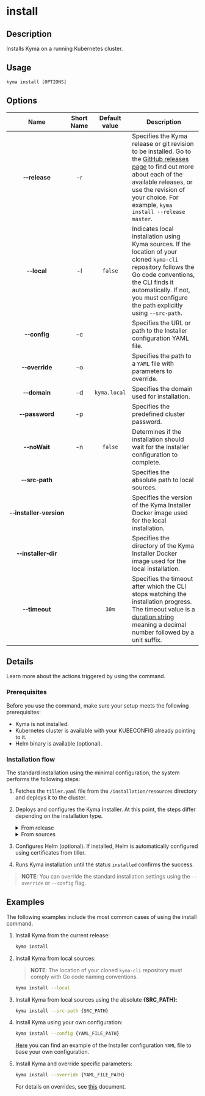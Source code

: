 # install

## Description

Installs Kyma on a running Kubernetes cluster.

## Usage

```
kyma install [OPTIONS]
```

## Options

| Name                    | Short Name | Default value| Description|
| :----------------------:|:---------:|:-----:|------|
| **&#x2011;&#x2011;release**  | -r ||Specifies the Kyma release or git revision to be installed. Go to the [GitHub releases page](https://github.com/kyma-project/kyma/releases) to find out more about each of the available releases, or use the revision of your choice. For example, `kyma install --release master`.|
| **&#x2011;&#x2011;local**    | -l |`false`|Indicates local installation using Kyma sources. If the location of your cloned  `kyma-cli` repository follows the Go code conventions, the CLI finds it automatically. If not, you must configure the path explicitly using `--src-path`.| 
| **&#x2011;&#x2011;config**   | -c ||Specifies the URL or path to the Installer configuration YAML file.| 
| **&#x2011;&#x2011;override** | -o ||Specifies the path to a `YAML` file with parameters to override.| 
| **&#x2011;&#x2011;domain**   | -d |`kyma.local`|Specifies the domain used for installation.| 
| **&#x2011;&#x2011;password** | -p ||Specifies the predefined cluster password.| 
| **&#x2011;&#x2011;noWait**   | -n |`false`|Determines if the installation should wait for the Installer configuration to complete.| 
| **&#x2011;&#x2011;src&#x2011;path**  | ||Specifies the absolute path to local sources.| 
| **&#x2011;&#x2011;installer&#x2011;version** | ||Specifies the version of the Kyma Installer Docker image used for the local installation.| 
| **&#x2011;&#x2011;installer&#x2011;dir**     | ||Specifies the directory of the Kyma Installer Docker image used for the local installation.| 
| **&#x2011;&#x2011;timeout**           |  |`30m`|Specifies the timeout after which the CLI stops watching the installation progress. The timeout value is a [duration string](https://golang.org/pkg/time/#ParseDuration) meaning a decimal number followed by a unit suffix.| 

## Details

Learn more about the actions triggered by using the command.

### Prerequisites

Before you use the command, make sure your setup meets the following prerequisites:

* Kyma is not installed.
* Kubernetes cluster is available with your KUBECONFIG already pointing to it.
* Helm binary is available (optional).

### Installation flow 

The standard installation using the minimal configuration, the system performs the following steps:
1. Fetches the `tiller.yaml` file from the `/installation/resources` directory and deploys it to the cluster.
2. Deploys and configures the Kyma Installer. At this point, the steps differ depending on the installation type.
    <div tabs name="installation">
    <details>
    <summary>
    From release
    </summary>

    When you install Kyma locally from release, the system:
    1. Fetches the latest or specified release along with configuration.
    2. Deploys the Kyma Installer on the cluster.
    3. Applies downloaded or defined configuration.
    4. Applies overrides if applicable.
    5. Sets the admin password.
    6. Patches the Minikube IP.
    </details>
    <details>
    <summary>
    From sources
    </summary>
    
    When you install Kyma locally from sources, the system:
    1. Fetches the `YAML` files of the local sources.
    2. Builds the Kyma Installer image.
    3. Deploys the Kyma Installer and applies the fetched configuration.
    4. Applies overrides if applicable.
    5. Sets the admin password.
    6. Patches the Minikube IP.
    </details>
    </div>
3. Configures Helm (optional). If installed, Helm is automatically configured using certificates from tiller.
4. Runs Kyma installation until the status `installed` confirms the success.
> **NOTE**: You can override the standard installation settings using the `--override` or `--config` flag.

## Examples

The following examples include the most common cases of using the install command. 
1. Install Kyma from the current release:
   ```bash
   kyma install
   ```
2. Install Kyma from local sources:

   >**NOTE**: The location of your cloned `kyma-cli` repository must comply with Go code naming conventions. 

   ```bash
   kyma install --local
   ```
3. Install Kyma from local sources using the absolute **{SRC_PATH}**:
   ```bash
   kyma install --src-path {SRC_PATH}
   ```
3. Install Kyma using your own configuration:

   ```bash
   kyma install --config {YAML_FILE_PATH}
   ```
   [Here](https://github.com/kyma-project/kyma/releases/download/1.2.2/kyma-installer-local.yaml) you can find an example of the Installer configuration `YAML` file to base your own configuration.

4. Install Kyma and override specific parameters:

   ```bash
   kyma install --override {YAML_FILE_PATH}
   ```
   For details on overrides, see [this](https://kyma-project.io/docs/root/kyma#configuration-helm-overrides-for-kyma-installation) document. 